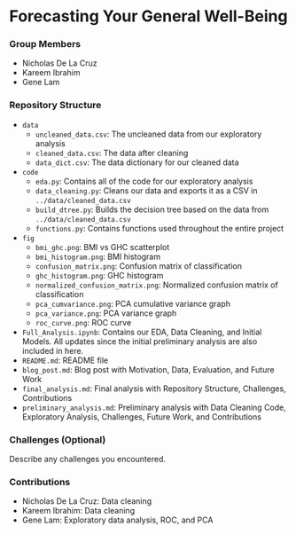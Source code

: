# Forecasting Your General Well-Being

### Group Members
- Nicholas De La Cruz
- Kareem Ibrahim
- Gene Lam

### Repository Structure
- `data`
  - `uncleaned_data.csv`: The uncleaned data from our exploratory analysis
  - `cleaned_data.csv`: The data after cleaning
  - `data_dict.csv`: The data dictionary for our cleaned data
- `code`
  - `eda.py`: Contains all of the code for our exploratory analysis
  - `data_cleaning.py`: Cleans our data and exports it as a CSV in `../data/cleaned_data.csv`
  - `build_dtree.py`: Builds the decision tree based on the data from `../data/cleaned_data.csv`
  - `functions.py`: Contains functions used throughout the entire project
- `fig`
  - `bmi_ghc.png`: BMI vs GHC scatterplot
  - `bmi_histogram.png`: BMI histogram
  - `confusion_matrix.png`: Confusion matrix of classification
  - `ghc_histogram.png`: GHC histogram
  - `normalized_confusion_matrix.png`: Normalized confusion matrix of classification
  - `pca_cumvariance.png`: PCA cumulative variance graph
  - `pca_variance.png`: PCA variance graph
  - `roc_curve.png`: ROC curve 
- `Full_Analysis.ipynb`: Contains our EDA, Data Cleaning, and Initial Models. All updates since the initial preliminary analysis are also included in here.
- `README.md`: README file
- `blog_post.md`: Blog post with Motivation, Data, Evaluation, and Future Work
- `final_analysis.md`: Final analysis with Repository Structure, Challenges, Contributions
- `preliminary_analysis.md`: Preliminary analysis with Data Cleaning Code, Exploratory Analysis, Challenges, Future Work, and Contributions

### Challenges (Optional)
Describe any challenges you encountered.

### Contributions
- Nicholas De La Cruz: Data cleaning
- Kareem Ibrahim: Data cleaning
- Gene Lam: Exploratory data analysis, ROC, and PCA
